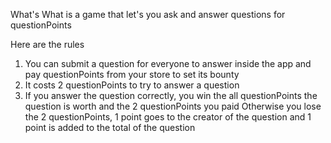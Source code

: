 What's What is a game that let's you ask and answer questions for questionPoints

Here are the rules

1) You can submit a question for everyone to answer inside the app and pay questionPoints from your store to set its bounty
2) It costs 2 questionPoints to try to answer a question
3) If you answer the question correctly, you win the all questionPoints the question is
worth and the 2 questionPoints you paid Otherwise you lose the 2 questionPoints, 1 point goes to the
creator of the question and 1 point is added to the total of the question